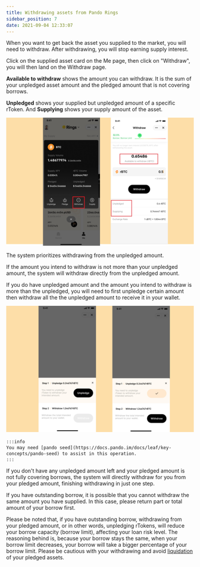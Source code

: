 ```yaml
---
title: Withdrawing assets from Pando Rings
sidebar_position: 7
date: 2021-09-04 12:33:07
---
```


When you want to get back the asset you supplied to the market, you will need to withdraw. After withdrawing, you will stop earning supply interest.

Click on the supplied asset card on the Me page, then click on "Withdraw", you will then land on the Withdraw page.

**Available to withdraw** shows the amount you can withdraw. It is the sum of your unpledged asset amount and the pledged amount that is not covering borrows.

**Unpledged** shows your supplied but unpledged amount of a specific rToken. And **Supplying** shows your supply amount of the asset.

![](../assets/withdraw1.jpg)

The system prioritizes withdrawing from the unpledged amount.

If the amount you intend to withdraw is not more than your unpledged amount, the system will withdraw directly from the unpledged amount.

If you do have unpledged amount and the amount you intend to withdraw is more than the unpledged, you will need to first unpledge certain amount then withdraw all the the unpledged amount to receive it in your wallet.

![](../assets/withdraw2.jpg)

````mdx-code-block
:::info
You may need [pando seed](https://docs.pando.im/docs/leaf/key-concepts/pando-seed) to assist in this operation.
:::
````

If you don't have any unpledged amount left and your pledged amount is not fully covering borrows, the system will directly withdraw for you from your pledged amount, finishing withdrawing in just one step.

If you have outstanding borrow, it is possible that you cannot withdraw the same amount you have supplied. In this case, please return part or total amount of your borrow first.

Please be noted that, if you have outstanding borrow, withdrawing from your pledged amount, or in other words, unpledging rTokens, will reduce your borrow capacity (borrow limit), affecting your loan risk level. The reasoning behind is, because your borrow stays the same, when your borrow limit decreases, your borrow will take a bigger percentage of your borrow limit. Please be cautious with your withdrawing and avoid [liquidation](../key-concepts/liquidation) of your pledged assets. 

